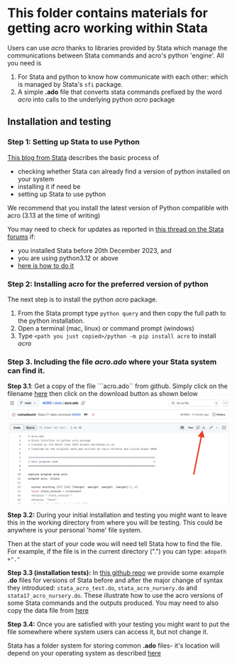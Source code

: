 # This folder contains materials for getting acro working within Stata

Users can use *acro* thanks to libraries provided by Stata which manage the communications between Stata commands and acro's python 'engine'.
All you need is
1. For Stata and python to know how communicate with each other: which is managed by Stata's ```sfi``` package.
2. A simple **.ado** file that converts stata commands prefixed by the word *acro* into calls to the underlying python *acro* package

## Installation and testing

### Step 1: Setting up Stata to use Python
[This blog from Stata](https://blog.stata.com/2020/08/18/stata-python-integration-part-1-setting-up-stata-to-use-python/)
describes the basic process of
- checking whether Stata can already find a version of python installed on your system
- installing it if need be
- setting up Stata to use python

We recommend that you install the latest version of Python compatible with acro (3.13 at the time of writing)

You may need to check for updates as reported in [this thread on the Stata forums](https://www.statalist.org/forums/forum/general-stata-discussion/general/1731732-bug-in-python-indentation) if:
- you installed Stata before 20th December 2023, and
- you are using python3.12 or above
- [here is how to do it](https://www.stata.com/support/updates/stata18.html#:~:text=If%20you%20are%20using%20Stata,from%20within%20Stata%2C%20see%20below.)

### Step 2: Installing acro for the preferred version of python
The next step is to install the python *acro* package.
1. From the Stata prompt type ```python query``` and then copy the full path to the python installation.
2. Open a terminal (mac, linux) or command prompt (windows)
3. Type ```<path you just copied>/python -m pip install acro``` to install *acro*

### Step 3. Including the file *acro.ado* where your Stata system can find it.
**Step 3.1**: Get a copy of the file ```acro.ado`` from github.
Simply click on the filename [here](https://github.com/AI-SDC/ACRO/blob/main/stata/acro.ado)
then click on the download button as shown below
![how_to_download](download_acro-ado-file.png)






**Step 3.2:** During your initial installation and testing  you might want to leave this in the working directory from where you will be testing.
This could be anywhere is your personal 'home' file system.

Then at the start of your code wou will need tell Stata how to find the file.
For example, if the file is in the current directory (".") you can type:
```adopath +"."```


**Step 3.3 (installation tests):**
In [this github repo](https://github.com/AI-SDC/ACRO/tree/main/stata) we provide some example **.do** files for  versions of Stata  before and after the major change of syntax they introduced:
```stata_acro_test.do```, ```stata_acro_nursery.do```  and ```stata17_acro_nursery.do```.
These illustrate how to use the acro versions of some Stata commands and the outputs produced.
You may need to also copy the data file from [here](https://github.com/AI-SDC/ACRO/tree/main/data)

**Step 3.4:** Once you are satisfied with your testing you might want to put the file somewhere where system users can access it, but not change it.

Stata has a folder system for storing common **.ado** files- it's location will depend  on your operating system as described [here](https://www.stata.com/manuals13/u17.pdf)
